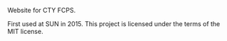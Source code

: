 Website for CTY FCPS.

First used at SUN in 2015. This project is licensed under the terms of the MIT license.
